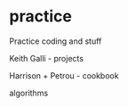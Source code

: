 # practice
Practice coding and stuff


Keith Galli - projects

Harrison + Petrou - cookbook

algorithms 
